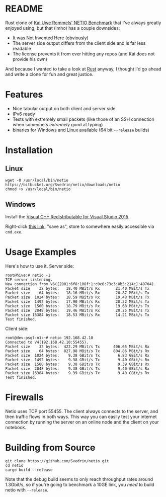 # README #

Rust clone of [Kai Uwe Rommels' NETIO Benchmark](http://www.ars.de/ars/ars.nsf/docs/netio) that I've always greatly enjoyed using, but
that (imho) has a couple downsides:

*   It was Not Invented Here (obviously)
*   The server side output differs from the client side and is far less readable
*   The license prevents it from ever hitting any repos (and Kai does not provide his own)

And because I wanted to take a look at [Rust](rust-lang.org) anyway, I thought I'd go ahead and write a clone for fun and great justice.

# Features #

* Nice tabular output on both client and server side
* IPv6 ready
* Tests with extremely small packets (like those of an SSH connection when someone's *extremely* good at typing)
* binaries for Windows and Linux available (64 bit `--release` builds)

# Installation #

## Linux

```
wget -O /usr/local/bin/netio https://bitbucket.org/Svedrin/netio/downloads/netio
chmod +x /usr/local/bin/netio
```

## Windows

Install the [Visual C++ Redistributable for Visual Studio 2015](https://www.microsoft.com/de-de/download/details.aspx?id=48145).

Right-click [this link](https://bitbucket.org/Svedrin/netio/downloads/netio.exe), "save as", store to somewhere easily accessible via `cmd.exe`.



# Usage Examples #

Here's how to use it. Server side:

```
root@hive:# netio -1
TCP server listening.
New connection from V6([2001:6f8:108f:1:c0c6:73c3:8b5:214c]:40704).
Packet size    32 bytes:   18.40 MBit/s Rx       21.40 MBit/s Tx
Packet size    64 bytes:   18.16 MBit/s Rx       20.87 MBit/s Tx
Packet size  1024 bytes:   18.59 MBit/s Rx       19.48 MBit/s Tx
Packet size  1492 bytes:   17.90 MBit/s Rx       20.32 MBit/s Tx
Packet size  1500 bytes:   18.79 MBit/s Rx       19.68 MBit/s Tx
Packet size  2048 bytes:   19.46 MBit/s Rx       20.25 MBit/s Tx
Packet size 16384 bytes:   18.53 MBit/s Rx       14.21 MBit/s Tx
Test finished.
```

Client side:

```
root@dev-psql-n1:~# netio 192.168.42.10
Connected to V4(192.168.42.10:55455).
Packet size    32 bytes:  422.29 MBit/s Tx      406.65 MBit/s Rx
Packet size    64 bytes:  827.98 MBit/s Tx      804.86 MBit/s Rx
Packet size  1024 bytes:    9.38 GBit/s Tx        6.83 GBit/s Rx
Packet size  1492 bytes:    9.38 GBit/s Tx        9.40 GBit/s Rx
Packet size  1500 bytes:    9.38 GBit/s Tx        9.39 GBit/s Rx
Packet size  2048 bytes:    9.38 GBit/s Tx        9.40 GBit/s Rx
Packet size 16384 bytes:    9.39 GBit/s Tx        9.40 GBit/s Rx
Test finished.
```

# Firewalls #

Netio uses TCP port 55455. The client always connects to the server, and then traffic flows
in both ways. This way you can easily test your internet connection by running the server
on an online node and the client on your notebook.

# Building from Source #

```
git clone https://github.com/Svedrin/netio.git
cd netio
cargo build --release
```

Note that the debug build seems to only reach throughput rates around 1.3Gbit/s, so if you're
going to benchmark a 10GE link, you *need* to build netio with `--release`.
